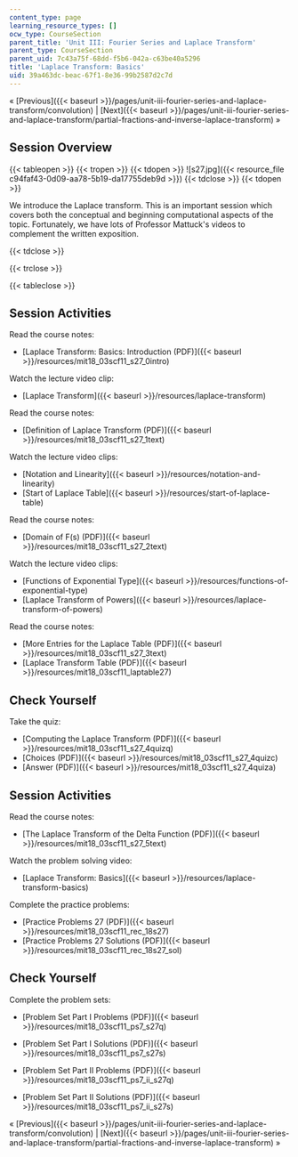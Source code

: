 ```yaml
---
content_type: page
learning_resource_types: []
ocw_type: CourseSection
parent_title: 'Unit III: Fourier Series and Laplace Transform'
parent_type: CourseSection
parent_uid: 7c43a75f-68dd-f5b6-042a-c63be40a5296
title: 'Laplace Transform: Basics'
uid: 39a463dc-beac-67f1-8e36-99b2587d2c7d
---
```


« [Previous]({{< baseurl >}}/pages/unit-iii-fourier-series-and-laplace-transform/convolution) | [Next]({{< baseurl >}}/pages/unit-iii-fourier-series-and-laplace-transform/partial-fractions-and-inverse-laplace-transform) »

Session Overview
----------------

{{< tableopen >}}
{{< tropen >}}
{{< tdopen >}}
![s27.jpg]({{< resource_file c94faf43-0d09-aa78-5b19-da17755deb9d >}})
{{< tdclose >}}
{{< tdopen >}}


We introduce the Laplace transform. This is an important session which covers both the conceptual and beginning computational aspects of the topic. Fortunately, we have lots of Professor Mattuck's videos to complement the written exposition.


{{< tdclose >}}

{{< trclose >}}

{{< tableclose >}}

Session Activities
------------------

Read the course notes:

*   [Laplace Transform: Basics: Introduction (PDF)]({{< baseurl >}}/resources/mit18_03scf11_s27_0intro)

Watch the lecture video clip:

*   [Laplace Transform]({{< baseurl >}}/resources/laplace-transform)

Read the course notes:

*   [Definition of Laplace Transform (PDF)]({{< baseurl >}}/resources/mit18_03scf11_s27_1text)

Watch the lecture video clips:

*   [Notation and Linearity]({{< baseurl >}}/resources/notation-and-linearity)
*   [Start of Laplace Table]({{< baseurl >}}/resources/start-of-laplace-table)

Read the course notes:

*   [Domain of F(s) (PDF)]({{< baseurl >}}/resources/mit18_03scf11_s27_2text)

Watch the lecture video clips:

*   [Functions of Exponential Type]({{< baseurl >}}/resources/functions-of-exponential-type)
*   [Laplace Transform of Powers]({{< baseurl >}}/resources/laplace-transform-of-powers)

Read the course notes:

*   [More Entries for the Laplace Table (PDF)]({{< baseurl >}}/resources/mit18_03scf11_s27_3text)
*   [Laplace Transform Table (PDF)]({{< baseurl >}}/resources/mit18_03scf11_laptable27)

Check Yourself
--------------

Take the quiz:

*   [Computing the Laplace Transform (PDF)]({{< baseurl >}}/resources/mit18_03scf11_s27_4quizq)
*   [Choices (PDF)]({{< baseurl >}}/resources/mit18_03scf11_s27_4quizc)
*   [Answer (PDF)]({{< baseurl >}}/resources/mit18_03scf11_s27_4quiza)

Session Activities
------------------

Read the course notes:

*   [The Laplace Transform of the Delta Function (PDF)]({{< baseurl >}}/resources/mit18_03scf11_s27_5text)

Watch the problem solving video:

*   [Laplace Transform: Basics]({{< baseurl >}}/resources/laplace-transform-basics)

Complete the practice problems:

*   [Practice Problems 27 (PDF)]({{< baseurl >}}/resources/mit18_03scf11_rec_18s27)
*   [Practice Problems 27 Solutions (PDF)]({{< baseurl >}}/resources/mit18_03scf11_rec_18s27_sol)

Check Yourself
--------------

Complete the problem sets:

*   [Problem Set Part I Problems (PDF)]({{< baseurl >}}/resources/mit18_03scf11_ps7_s27q)
*   [Problem Set Part I Solutions (PDF)]({{< baseurl >}}/resources/mit18_03scf11_ps7_s27s)
  
*   [Problem Set Part II Problems (PDF)]({{< baseurl >}}/resources/mit18_03scf11_ps7_ii_s27q)
*   [Problem Set Part II Solutions (PDF)]({{< baseurl >}}/resources/mit18_03scf11_ps7_ii_s27s)

« [Previous]({{< baseurl >}}/pages/unit-iii-fourier-series-and-laplace-transform/convolution) | [Next]({{< baseurl >}}/pages/unit-iii-fourier-series-and-laplace-transform/partial-fractions-and-inverse-laplace-transform) »